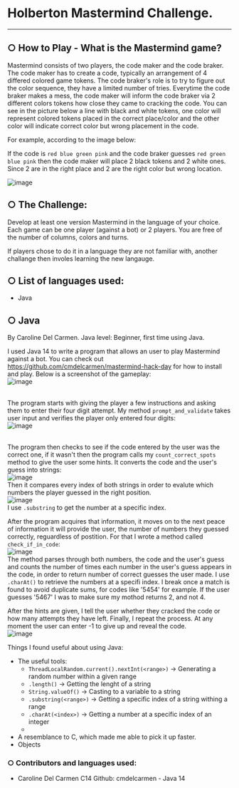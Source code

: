 # Holberton Mastermind Challenge.
---------------------------------

## ○ How to Play - What is the Mastermind game?
Mastermind consists of two players, the code maker and the code braker. The code maker has to create a code, typically an
arrangement of 4 differed colored game tokens. The code braker's role is to try to figure out the color sequence, they have
a limited number of tries. Everytime the code braker makes a mess, the code maker will inform the code braker via 2 different
colors tokens how close they came to cracking the code. You can see in the picture below a line with black and white tokens,
one color will represent colored tokens placed in the correct place/color and the other color will indicate correct color but
wrong placement in the code.

For example, according to the image below:

If the code is ```red blue green pink``` and the code braker guesses ``red green blue pink`` then the code maker will place 2 black
tokens and 2 white ones. Since 2 are in the right place and 2 are the right color but wrong location.

![image](https://user-images.githubusercontent.com/77739870/133868031-8ac78ef4-7a4a-4f59-b66c-1866cfc1d4f0.png)  

## ○ The Challenge:
Develop at least one version Mastermind in the language of your choice. Each game can be one player (against a bot) or 2 players. You are free of the number of columns, colors and turns.

If players chose to do it in a language they are not familiar with, another challange then involes learning the new langauge.

## ○ List of languages used:
* Java

## ○ Java

By Caroline Del Carmen. Java level: Beginner, first time using Java.

I used Java 14 to write a program that allows an user to play Mastermind against a bot.
You can check out https://github.com/cmdelcarmen/mastermind-hack-day for how to install and play.
Below is a screenshot of the gameplay: <br>
![image](https://user-images.githubusercontent.com/77739870/133868800-8c5a6928-ca98-4650-b176-4981d76f3d69.png)  
<br>

The program starts with giving the player a few instructions and asking them to enter their four digit attempt.
My method ``prompt_and_validate`` takes user input and verifies the player only entered four digits:<br>
![image](https://user-images.githubusercontent.com/77739870/133868877-86f66d56-7f2e-4e5d-a496-3e085d9390d8.png)  
<br>

The program then checks to see if the code entered by the user was the correct one, if it wasn't then the program
calls my ``count_correct_spots`` method to give the user some hints. It converts the code and the user's guess into
strings:<br>
![image](https://user-images.githubusercontent.com/77739870/133869083-e2d6f010-1f0d-49ec-8969-49eba60b32a6.png)  
Then it compares every index of both strings in order to evalute which numbers the player guessed in the right position.<br>
![image](https://user-images.githubusercontent.com/77739870/133869110-952b9936-24ca-45a4-9ee3-dc3dde695ed5.png)  
I use ``.substring`` to get the number at a specific index.

After the program acquires that information, it moves on to the next peace of information it will provide the user, the
number of numbers they guessed correctly, reguardless of postition. For that I wrote a method called ``check_if_in_code``:
<br>
![image](https://user-images.githubusercontent.com/77739870/133869208-743c98ca-56aa-484f-9e2c-50d1839ced1e.png)  
The method parses through both numbers, the code and the user's guess and counts the number of times each number in the
user's guess appears in the code, in order to return number of correct guesses the user made. I use ``.charAt()`` to retrieve the numbers at a specifi index. I break once a match is found to avoid duplicate sums, for codes like '5454' for example. If the user guesses '5467' I was to make sure my mothod returns 2, and not 4. <br>

After the hints are given, I tell the user whether they cracked the code or how many attempts they have left. Finally, I repeat the process. At any moment the user can enter -1 to give up and reveal the code. <br>
![image](https://user-images.githubusercontent.com/77739870/133869370-ab86c456-d3a6-4cee-9960-cc0da6826c6c.png)    



Things I found useful about using Java:<br>
* The useful tools: 
  - ``ThreadLocalRandom.current().nextInt(<range>)`` -> Generating a random number within a given range
  - ``.length()`` -> Getting the lenght of a string
  - ``String.valueOf()`` -> Casting to a variable to a string
  - ``.substring(<range>)`` -> Getting a specific index of a string withing a range
  - ``.charAt(<index>)`` -> Getting a number at a specific index of an integer
  - 
* A resemblance to C, which made me able to pick it up faster. 
* Objects

### ○ Contributors and languages used:
* Caroline Del Carmen C14 Github: cmdelcarmen - Java 14
